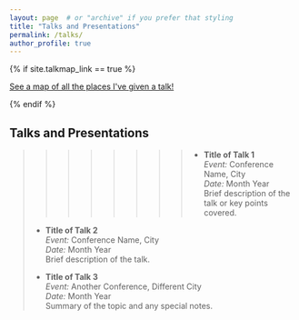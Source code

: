 ```yaml
---
layout: page  # or "archive" if you prefer that styling
title: "Talks and Presentations"
permalink: /talks/
author_profile: true
---
```


{% if site.talkmap_link == true %}
<p style="text-decoration:underline;"><a href="/talkmap.html">See a map of all the places I've given a talk!</a></p>
{% endif %}

<h2>Talks and Presentations</h2>

>>>>>>>> - **Title of Talk 1**  
>   *Event:* Conference Name, City  
>   *Date:* Month Year  
>   Brief description of the talk or key points covered.
>
> - **Title of Talk 2**  
>   *Event:* Conference Name, City  
>   *Date:* Month Year  
>   Brief description of the talk.
>
> - **Title of Talk 3**  
>   *Event:* Another Conference, Different City  
>   *Date:* Month Year  
>   Summary of the topic and any special notes.

> <!-- Add more talks as needed -->
